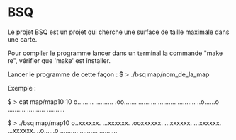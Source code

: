 # BSQ
Le projet BSQ est un projet qui cherche une surface de taille maximale dans une carte.

Pour compiler le programme lancer dans un terminal la commande "make re", vérifier que 'make' est installer.

Lancer le programme de cette façon :
$ > ./bsq map/nom_de_la_map

Exemple :

$ > cat map/map10
10
o.........
..........
.oo.......
..........
..........
..........
..o......o
..........
..........
..........

$ > ./bsq map/map10
o..xxxxxx.
...xxxxxx.
.ooxxxxxx.
...xxxxxx.
...xxxxxx.
...xxxxxx.
..o......o
..........
..........
..........
